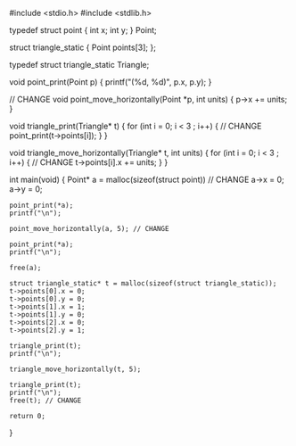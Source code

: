 #include <stdio.h>
#include <stdlib.h>


typedef struct point {
    int x;
    int y;
} Point;

struct triangle_static {
    Point points[3];
};

typedef struct triangle_static Triangle; 

void point_print(Point p) 
{
    printf("(%d, %d)", p.x, p.y);
}

// CHANGE
void point_move_horizontally(Point *p, int units) 
{
    p->x += units;
}

void triangle_print(Triangle* t) 
{
    for (int i = 0; i < 3 ; i++) { // CHANGE 
        point_print(t->points[i]);
    }
}

void triangle_move_horizontally(Triangle* t, int units) 
{
    for (int i = 0; i < 3 ; i++) { // CHANGE 
        t->points[i].x += units;
    }
}

int main(void)
{
    Point* a = malloc(sizeof(struct point)) // CHANGE
    a->x = 0;
    a->y = 0;

    point_print(*a);
    printf("\n");

    point_move_horizontally(a, 5); // CHANGE

    point_print(*a);
    printf("\n");

    free(a);

    struct triangle_static* t = malloc(sizeof(struct triangle_static));
    t->points[0].x = 0;
    t->points[0].y = 0;
    t->points[1].x = 1;
    t->points[1].y = 0;
    t->points[2].x = 0;
    t->points[2].y = 1;

    triangle_print(t);
    printf("\n");

    triangle_move_horizontally(t, 5);

    triangle_print(t);
    printf("\n");
    free(t); // CHANGE

    return 0;
}
